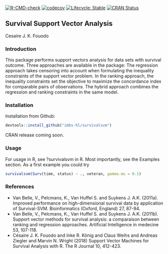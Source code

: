 <!-- badges: start -->

[![R-CMD-check](https://github.com/imbs-hl/survivalsvm/actions/workflows/R-CMD-check.yaml/badge.svg)](https://github.com/imbs-hl/survivalsvm/actions/workflows/R-CMD-check.yaml)
[![codecov](https://codecov.io/github/imbs-hl/survivalsvm/graph/badge.svg?token=SZU7NGK8G8)](https://app.codecov.io/github/imbs-hl/survivalsvm/)
[![Lifecycle:
Stable](https://img.shields.io/badge/lifecycle-Stable-green.svg)](https://lifecycle.r-lib.org/articles/stages.html#Stable)
[![CRAN Status](https://img.shields.io/badge/CRAN-survivalsvm-blue)](https://cran.r-project.org/package=survivalsvm)

<!-- badges: end -->
## Survival Support Vector Analysis
Cesaire J. K. Fouodo

### Introduction
This package performs support vectors analysis for data sets with survival outcome. Three approaches are available in the package: The regression approach takes censoring into account when formulating the inequality constraints of the support vector problem. In the ranking approach, the inequality constraints set the objective to maximize the concordance index for comparable pairs of observations. The hybrid approach combines the regression and ranking constraints in the same model.

### Installation
Installation from Github:
```R
devtools::install_github("imbs-hl/survivalsvm")
```

CRAN release coming soon.

### Usage
For usage in R, see ?survivalsvm in R. Most importantly, see the Examples section. As a first example you could try 

```R  
survivalsvm(Surv(time, status) ~ ., veteran, gamma.mu = 0.1)
```

### References
* Van Belle, V., Pelcmans, K., Van Huffel S. and Suykens J. A.K. (2011a). Improved performance on high-dimensional survival data by application of Survival-SVM. Bioinformatics (Oxford, England) 27, 87-94.
* Van Belle, V., Pelcmans, K., Van Huffel S. and Suykens J. A.K. (2011b). Support vector methods for survival analysis: a comparaison between ranking and regression approaches. Artificial Intelligence in medecine 53, 107-118.
* Césaire J. K. Fouodo and Inke R. König and Claus Weihs and Andreas Ziegler and Marvin N. Wright (2018) Support Vector Machines for Survival Analysis with R. The R Journal 10, 412-423.
